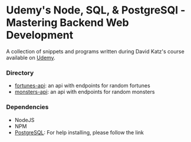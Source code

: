 # Udemy's Node, SQL, & PostgreSQl - Mastering Backend Web Development

A collection of snippets and programs written during David Katz's course available on [Udemy](https://www.udemy.com/node-postgresql).

### Directory
- [fortunes-api](fortunes-api): an api with endpoints for random fortunes
- [monsters-api](monsters-api): an api with endpoints for random monsters

### Dependencies
- NodeJS
- NPM
- [PostgreSQL](psql/postgresql-installation.md): For help installing, please follow the link
